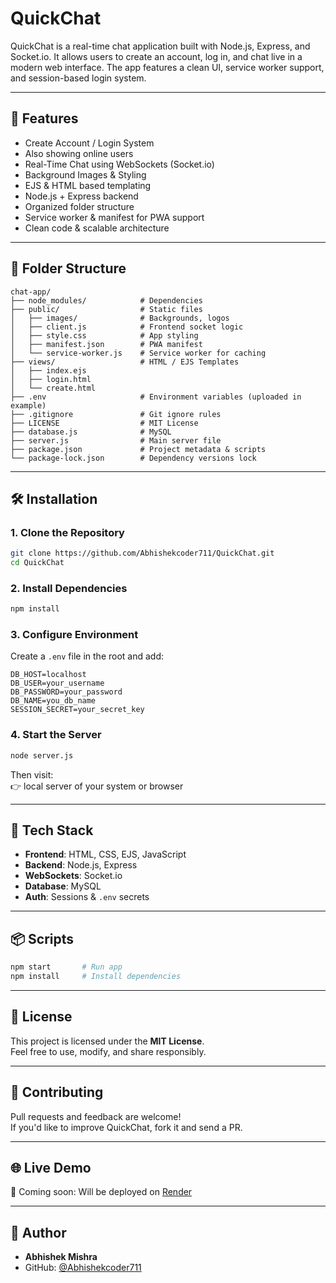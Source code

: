 # QuickChat

QuickChat is a real-time chat application built with Node.js, Express, and Socket.io. It allows users to create an account, log in, and chat live in a modern web interface. The app features a clean UI, service worker support, and session-based login system.

---

## 🚀 Features

- Create Account / Login System
- Also showing online users
- Real-Time Chat using WebSockets (Socket.io)
- Background Images & Styling
- EJS & HTML based templating
- Node.js + Express backend
- Organized folder structure
- Service worker & manifest for PWA support
- Clean code & scalable architecture

---

## 📁 Folder Structure

```
chat-app/
├── node_modules/            # Dependencies
├── public/                  # Static files
│   ├── images/              # Backgrounds, logos
│   ├── client.js            # Frontend socket logic
│   ├── style.css            # App styling
│   ├── manifest.json        # PWA manifest
│   └── service-worker.js    # Service worker for caching
├── views/                   # HTML / EJS Templates
│   ├── index.ejs
│   ├── login.html
│   └── create.html
├── .env                     # Environment variables (uploaded in example)
├── .gitignore               # Git ignore rules
├── LICENSE                  # MIT License
├── database.js              # MySQL
├── server.js                # Main server file
├── package.json             # Project metadata & scripts
└── package-lock.json        # Dependency versions lock
```

---

## 🛠️ Installation

### 1. Clone the Repository

```bash
git clone https://github.com/Abhishekcoder711/QuickChat.git
cd QuickChat
```

### 2. Install Dependencies

```bash
npm install
```

### 3. Configure Environment

Create a `.env` file in the root and add:

```env
DB_HOST=localhost
DB_USER=your_username
DB_PASSWORD=your_password
DB_NAME=you_db_name
SESSION_SECRET=your_secret_key
```

### 4. Start the Server

```bash
node server.js
```

Then visit:  
👉 local server of your system or browser

---

## 🧪 Tech Stack

- **Frontend**: HTML, CSS, EJS, JavaScript
- **Backend**: Node.js, Express
- **WebSockets**: Socket.io
- **Database**: MySQL 
- **Auth**: Sessions & `.env` secrets

---

## 📦 Scripts

```bash
npm start       # Run app
npm install     # Install dependencies
```

---

## 📄 License

This project is licensed under the **MIT License**.  
Feel free to use, modify, and share responsibly.

---

## 🙌 Contributing

Pull requests and feedback are welcome!  
If you'd like to improve QuickChat, fork it and send a PR.

---

## 🌐 Live Demo

🚧 Coming soon: Will be deployed on [Render](https://render.com)

---

## 👤 Author

- **Abhishek Mishra**
- GitHub: [@Abhishekcoder711](https://github.com/Abhishekcoder711)
